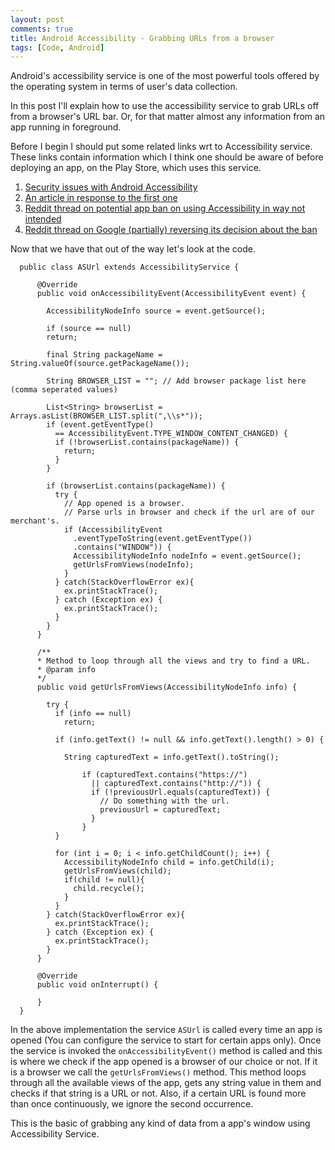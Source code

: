```yaml
---
layout: post
comments: true
title: Android Accessibility - Grabbing URLs from a browser
tags: [Code, Android]
---
```

    
Android's accessibility service is one of the most powerful tools offered by the operating system in terms of user's data collection.

In this post I'll explain how to use the accessibility service to grab URLs off from a browser's URL bar. Or, for that matter almost any information from an app running in foreground.

Before I begin I should put some related links wrt to Accessibility service. These links contain information which I think one should be aware of before deploying an app, on the Play Store, which uses this service. 

1. [Security issues with Android Accessibility](https://android.jlelse.eu/android-accessibility-75fdc5810025)
2. [An article in response to the first one](https://www.androidpolice.com/2017/11/12/google-will-remove-play-store-apps-use-accessibility-services-anything-except-helping-disabled-users/)
3. [Reddit thread on potential app ban on using Accessibility in way not intended](https://www.reddit.com/r/Android/comments/7c4go5/is_google_play_really_going_to_suspend_all_apps/?st=jhrex6in&sh=e1a1f7fd)
4. [Reddit thread on Google (partially) reversing its decision about the ban](https://www.reddit.com/r/Android/comments/7i4mlm/google_pausing_the_30_day_notice_on_wrong/?st=jkfd2mas&sh=816a4410)

Now that we have that out of the way let's look at the code. 

      public class ASUrl extends AccessibilityService {

          @Override
          public void onAccessibilityEvent(AccessibilityEvent event) {

            AccessibilityNodeInfo source = event.getSource();

            if (source == null)
            return;

            final String packageName = String.valueOf(source.getPackageName());

            String BROWSER_LIST = ""; // Add browser package list here (comma seperated values)

            List<String> browserList = Arrays.asList(BROWSER_LIST.split(",\\s*"));
            if (event.getEventType() 
              == AccessibilityEvent.TYPE_WINDOW_CONTENT_CHANGED) {
              if (!browserList.contains(packageName)) {
                return;
              }
            }

            if (browserList.contains(packageName)) {
              try {
                // App opened is a browser.
                // Parse urls in browser and check if the url are of our merchant's.
                if (AccessibilityEvent
                  .eventTypeToString(event.getEventType())
                  .contains("WINDOW")) {
                  AccessibilityNodeInfo nodeInfo = event.getSource();
                  getUrlsFromViews(nodeInfo);
                }
              } catch(StackOverflowError ex){
                ex.printStackTrace();
              } catch (Exception ex) {
                ex.printStackTrace();
              }
            } 
          }

          /**
          * Method to loop through all the views and try to find a URL.
          * @param info
          */
          public void getUrlsFromViews(AccessibilityNodeInfo info) {  

            try {
              if (info == null) 
                return;

              if (info.getText() != null && info.getText().length() > 0) {

                String capturedText = info.getText().toString();

                    if (capturedText.contains("https://") 
                      || capturedText.contains("http://")) {
                      if (!previousUrl.equals(capturedText)) {
                        // Do something with the url.
                        previousUrl = capturedText;
                      }
                    }
              }

              for (int i = 0; i < info.getChildCount(); i++) {
                AccessibilityNodeInfo child = info.getChild(i);
                getUrlsFromViews(child);
                if(child != null){
                  child.recycle();
                }
              }
            } catch(StackOverflowError ex){
              ex.printStackTrace();
            } catch (Exception ex) {
              ex.printStackTrace();
            }
          }

          @Override
          public void onInterrupt() {

          }
      }


In the above implementation the service `ASUrl` is called every time an app is opened (You can configure the service to start for certain apps only). Once the service is invoked the `onAccessibilityEvent()` method is called and this is where we check if the app opened is a browser of our choice or not. If it is a browser we call the `getUrlsFromViews()` method. This method loops through all the available views of the app, gets any string value in them and checks if that string is a URL or not. Also, if a certain URL is found more than once continuously, we ignore the second occurrence.


This is the basic of grabbing any kind of data from a app's window using Accessibility Service.


